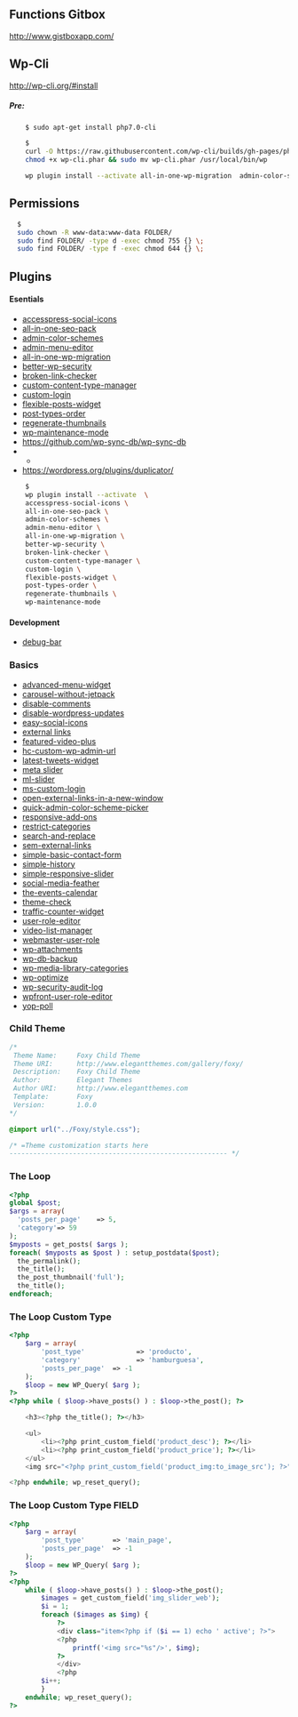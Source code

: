 ## Functions Gitbox

http://www.gistboxapp.com/

## Wp-Cli

http://wp-cli.org/#install

##### Pre:

```bash
    $ sudo apt-get install php7.0-cli
```

```bash
    $
    curl -O https://raw.githubusercontent.com/wp-cli/builds/gh-pages/phar/wp-cli.phar && \
    chmod +x wp-cli.phar && sudo mv wp-cli.phar /usr/local/bin/wp

    wp plugin install --activate all-in-one-wp-migration  admin-color-schemes
```

## Permissions

```bash
  $
  sudo chown -R www-data:www-data FOLDER/
  sudo find FOLDER/ -type d -exec chmod 755 {} \;
  sudo find FOLDER/ -type f -exec chmod 644 {} \;
```

## Plugins

#### Esentials

- [accesspress-social-icons](https://wordpress.org/plugins/accesspress-social-icons/)
- [all-in-one-seo-pack](https://wordpress.org/plugins/all-in-one-seo-pack/)
- [admin-color-schemes](https://wordpress.org/plugins/admin-color-schemes/)
- [admin-menu-editor](https://wordpress.org/plugins/admin-menu-editor/)
- [all-in-one-wp-migration](https://wordpress.org/plugins/all-in-one-wp-migration/)
- [better-wp-security](https://wordpress.org/plugins/better-wp-security/)
- [broken-link-checker](https://wordpress.org/plugins/broken-link-checker/)
- [custom-content-type-manager](https://wordpress.org/plugins/custom-content-type-manager/)
- [custom-login](https://wordpress.org/plugins/custom-login/)
- [flexible-posts-widget](https://wordpress.org/plugins/flexible-posts-widget/)
- [post-types-order](https://wordpress.org/plugins/post-types-order/)
- [regenerate-thumbnails](https://wordpress.org/plugins/regenerate-thumbnails/)
- [wp-maintenance-mode](https://wordpress.org/plugins/wp-maintenance-mode/)
- https://github.com/wp-sync-db/wp-sync-db
- -
- https://wordpress.org/plugins/duplicator/

```bash
    $
    wp plugin install --activate  \
    accesspress-social-icons \
    all-in-one-seo-pack \
    admin-color-schemes \
    admin-menu-editor \
    all-in-one-wp-migration \
    better-wp-security \
    broken-link-checker \
    custom-content-type-manager \
    custom-login \
    flexible-posts-widget \
    post-types-order \
    regenerate-thumbnails \
    wp-maintenance-mode
```
#### Development

- [debug-bar](https://wordpress.org/plugins/debug-bar/)



### Basics

- [advanced-menu-widget]()
- [carousel-without-jetpack]()
- [disable-comments]()
- [disable-wordpress-updates]()
- [easy-social-icons]()
- [external links]()
- [featured-video-plus]()
- [hc-custom-wp-admin-url]()
- [latest-tweets-widget]()
- [meta slider]()
- [ml-slider]()
- [ms-custom-login]()
- [open-external-links-in-a-new-window]()
- [quick-admin-color-scheme-picker]()
- [responsive-add-ons]()
- [restrict-categories]()
- [search-and-replace]()
- [sem-external-links]()
- [simple-basic-contact-form]()
- [simple-history]()
- [simple-responsive-slider]()
- [social-media-feather]()
- [the-events-calendar]()
- [theme-check]()
- [traffic-counter-widget]()
- [user-role-editor]()
- [video-list-manager]()
- [webmaster-user-role]()
- [wp-attachments]()
- [wp-db-backup]()
- [wp-media-library-categories]()
- [wp-optimize]()
- [wp-security-audit-log]()
- [wpfront-user-role-editor]()
- [yop-poll]()



### Child Theme

```css
/*
 Theme Name:     Foxy Child Theme
 Theme URI:      http://www.elegantthemes.com/gallery/foxy/
 Description:    Foxy Child Theme
 Author:         Elegant Themes
 Author URI:     http://www.elegantthemes.com
 Template:       Foxy
 Version:        1.0.0
*/

@import url("../Foxy/style.css");

/* =Theme customization starts here
------------------------------------------------------- */
```


### The Loop

```php
<?php
global $post;
$args = array(
  'posts_per_page'    => 5,
  'category'=> 59
);
$myposts = get_posts( $args );
foreach( $myposts as $post ) : setup_postdata($post);
  the_permalink();
  the_title();
  the_post_thumbnail('full');
  the_title();
endforeach;

```


### The Loop Custom Type

```php
<?php
	$arg = array(
		'post_type' 			=> 'producto',
		'category' 				=> 'hamburguesa',
		'posts_per_page'  => -1
	);
	$loop = new WP_Query( $arg );
?>
<?php while ( $loop->have_posts() ) : $loop->the_post(); ?>

	<h3><?php the_title(); ?></h3>

	<ul>
		<li><?php print_custom_field('product_desc'); ?></li>
		<li><?php print_custom_field('product_price'); ?></li>
	</ul>
	<img src="<?php print_custom_field('product_img:to_image_src'); ?>" /><br />

<?php endwhile; wp_reset_query();
```

### The Loop Custom Type FIELD

```php
<?php
    $arg = array(
        'post_type'       => 'main_page',
        'posts_per_page'  => -1
    );
    $loop = new WP_Query( $arg );
?>
<?php
    while ( $loop->have_posts() ) : $loop->the_post();
        $images = get_custom_field('img_slider_web');
        $i = 1;
        foreach ($images as $img) {
            ?>
            <div class="item<?php if ($i == 1) echo ' active'; ?>">
            <?php
                printf('<img src="%s"/>', $img);
            ?>
            </div>
            <?php
        $i++;
        }
    endwhile; wp_reset_query();
?>
```
